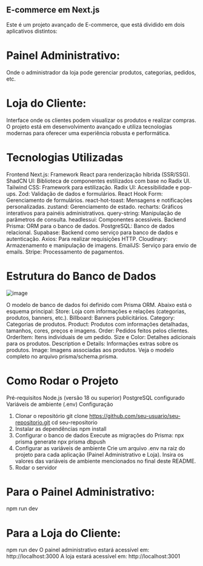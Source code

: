 ## E-commerce em Next.js
Este é um projeto avançado de E-commerce, que está dividido em dois aplicativos distintos:

# Painel Administrativo: 
Onde o administrador da loja pode gerenciar produtos, categorias, pedidos, etc.
# Loja do Cliente: 
Interface onde os clientes podem visualizar os produtos e realizar compras.
O projeto está em desenvolvimento avançado e utiliza tecnologias modernas para oferecer uma experiência robusta e performática.

# Tecnologias Utilizadas
Frontend
Next.js: Framework React para renderização híbrida (SSR/SSG).
ShadCN UI: Biblioteca de componentes estilizados com base no Radix UI.
Tailwind CSS: Framework para estilização.
Radix UI: Acessibilidade e pop-ups.
Zod: Validação de dados e formulários.
React Hook Form: Gerenciamento de formulários.
react-hot-toast: Mensagens e notificações personalizadas.
zustand: Gerenciamento de estado.
recharts: Gráficos interativos para painéis administrativos.
query-string: Manipulação de parâmetros de consulta.
headlessui: Componentes acessíveis.
Backend
Prisma: ORM para o banco de dados.
PostgreSQL: Banco de dados relacional.
Supabase: Backend como serviço para banco de dados e autenticação.
Axios: Para realizar requisições HTTP.
Cloudinary: Armazenamento e manipulação de imagens.
EmailJS: Serviço para envio de emails.
Stripe: Processamento de pagamentos.

# Estrutura do Banco de Dados
![image](https://github.com/user-attachments/assets/1d577331-5f20-46d9-8ec9-972f5b5140a6)

O modelo de banco de dados foi definido com Prisma ORM. Abaixo está o esquema principal:
Store: Loja com informações e relações (categorias, produtos, banners, etc.).
Billboard: Banners publicitários.
Category: Categorias de produtos.
Product: Produtos com informações detalhadas, tamanhos, cores, preços e imagens.
Order: Pedidos feitos pelos clientes.
OrderItem: Itens individuais de um pedido.
Size e Color: Detalhes adicionais para os produtos.
Description e Details: Informações extras sobre os produtos.
Image: Imagens associadas aos produtos.
Veja o modelo completo no arquivo prisma/schema.prisma.

# Como Rodar o Projeto
Pré-requisitos
Node.js (versão 18 ou superior)
PostgreSQL configurado
Variáveis de ambiente (.env)
Configuração
1. Clonar o repositório
git clone https://github.com/seu-usuario/seu-repositorio.git
cd seu-repositorio
2. Instalar as dependências
npm install
3. Configurar o banco de dados
Execute as migrações do Prisma:
npx prisma generate
npx prisma dbpush
5. Configurar as variáveis de ambiente
Crie um arquivo .env na raiz do projeto para cada aplicação (Painel Administrativo e Loja). Insira os valores das variáveis de ambiente mencionados no final deste README.
6. Rodar o servidor
# Para o Painel Administrativo:
npm run dev
# Para a Loja do Cliente:
npm run dev 
O painel administrativo estará acessível em: http://localhost:3000
A loja estará acessível em: http://localhost:3001
